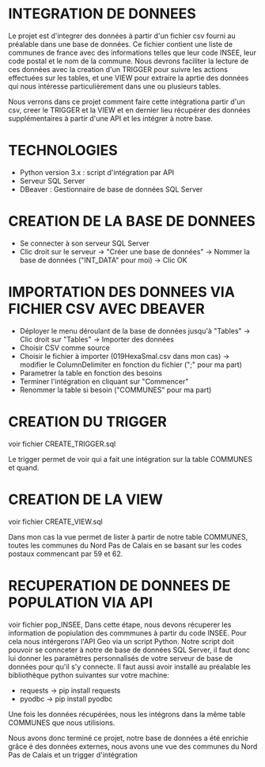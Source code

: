 # INTEGRATION DE DONNEES

Le projet est d'integrer des données à partir d'un fichier csv fourni au préalable dans une base de données. Ce fichier contient une liste de communes de france avec des informations telles que leur code INSEE, leur code postal et le nom de la commune.
Nous devrons faciliter la lecture de ces données avec la creation d'un TRIGGER  pour suivre les actions effectuées sur les tables, et une VIEW pour extraire la aprtie des données qui nous intéresse particulièrement dans une ou plusieurs tables.

Nous verrons dans ce projet comment faire cette intégrationa partir d'un csv, creer le TRIGGER et la VIEW et en dernier lieu récupérer des données supplémentaires à partir d'une API et les intégrer à notre base.

# TECHNOLOGIES

- Python version 3.x : script d'intégration par API
- Serveur SQL Server
- DBeaver : Gestionnaire de base de données SQL Server

# CREATION DE LA BASE DE DONNEES 

- Se connecter à son serveur SQL Server
- Clic droit sur le serveur -> "Créer une base de données"  -> Nommer la base de données ("INT_DATA" pour moi) -> Clic OK

# IMPORTATION DES DONNEES VIA FICHIER CSV AVEC DBEAVER

- Déployer le menu déroulant de la base de données jusqu'à "Tables" -> Clic droit sur "Tables" -> Importer des données
- Choisir CSV comme source
- Choisir le fichier à importer (019HexaSmal.csv dans mon cas) -> modifier le ColumnDelimiter en fonction du fichier (";" pour ma part)
- Parametrer la table en fonction des besoins
- Terminer l'intégration en cliquant sur "Commencer"
- Renommer la table si besoin ("COMMUNES" pour ma part)

# CREATION DU TRIGGER

voir fichier CREATE_TRIGGER.sql

Le trigger permet de voir qui a fait une intégration sur la table COMMUNES et quand.

# CREATION DE LA VIEW

voir fichier CREATE_VIEW.sql

Dans mon cas la vue permet de lister à partir de notre table COMMUNES, toutes les communes du Nord Pas de Calais en se basant sur les codes postaux commencant par 59 et 62.

# RECUPERATION DE DONNEES DE POPULATION VIA API

voir fichier pop_INSEE, 
Dans cette étape, nous devons récuperer les information de popiulation des commmunes à partir du code INSEE. Pour cela nous intérgerons l'API Geo via un script Python.
Notre script doit pouvoir se connceter à notre de base de données SQL Server, il faut donc lui donner les paramètres personnalisés de votre serveur de base de données pour qu'il s'y connecte.
Il faut aussi avoir installé au préalable les bibliothèque python suivantes sur votre machine: 
- requests -> pip install requests
- pyodbc -> pip install pyodbc

Une fois les données récupérées, nous les intégrons dans la même table COMMUNES que nous utilisions.

Nous avons donc terminé ce projet, notre base de données a été enrichie grâce é des données externes, nous avons une vue des communes du Nord Pas de Calais et un trigger d'intégration





